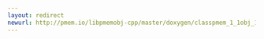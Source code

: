 ```yaml
---
layout: redirect
newurl: http://pmem.io/libpmemobj-cpp/master/doxygen/classpmem_1_1obj_1_1transaction_1_1manual.html
---
```

